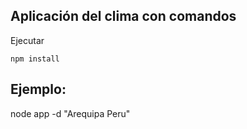 ## Aplicación del clima con comandos

Ejecutar

```
npm install
```

## Ejemplo:
node app -d "Arequipa Peru"